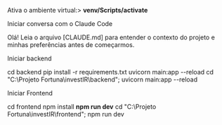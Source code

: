 Ativa o ambiente virtual:>  **venv/Scripts/activate** 

Iniciar conversa com o Claude Code

Olá! Leia o arquivo [CLAUDE.md] para entender o contexto do projeto e minhas preferências antes de começarmos.

Iniciar backend

cd backend
pip install -r requirements.txt
uvicorn main:app --reload
cd "C:\Projeto Fortuna\investIR\backend"; uvicorn main:app --reload

Iniciar Frontend

cd frontend
npm install
**npm run dev**
cd "C:\Projeto Fortuna\investIR\frontend"; npm run dev